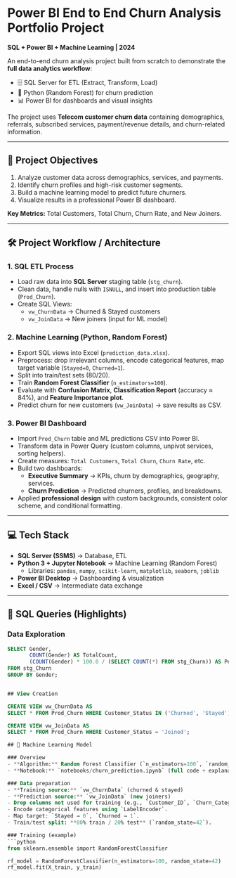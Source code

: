 # Power BI End to End Churn Analysis Portfolio Project  
**SQL + Power BI + Machine Learning | 2024**

An end-to-end churn analysis project built from scratch to demonstrate the **full data analytics workflow**:  
- 🗄️ SQL Server for ETL (Extract, Transform, Load)  
- 🤖 Python (Random Forest) for churn prediction  
- 📊 Power BI for dashboards and visual insights  

The project uses **Telecom customer churn data** containing demographics, referrals, subscribed services, payment/revenue details, and churn-related information.  

---

## 🎯 Project Objectives
1. Analyze customer data across demographics, services, and payments.  
2. Identify churn profiles and high-risk customer segments.  
3. Build a machine learning model to predict future churners.  
4. Visualize results in a professional Power BI dashboard.  

**Key Metrics:** Total Customers, Total Churn, Churn Rate, and New Joiners.  

---

## 🛠️ Project Workflow / Architecture

### 1. SQL ETL Process
- Load raw data into **SQL Server** staging table (`stg_churn`).  
- Clean data, handle nulls with `ISNULL`, and insert into production table (`Prod_Churn`).  
- Create SQL Views:  
  - `vw_ChurnData` → Churned & Stayed customers  
  - `vw_JoinData` → New joiners (input for ML model)  

### 2. Machine Learning (Python, Random Forest)
- Export SQL views into Excel (`prediction_data.xlsx`).  
- Preprocess: drop irrelevant columns, encode categorical features, map target variable (`Stayed=0`, `Churned=1`).  
- Split into train/test sets (80/20).  
- Train **Random Forest Classifier** (`n_estimators=100`).  
- Evaluate with **Confusion Matrix**, **Classification Report** (accuracy ≈ 84%), and **Feature Importance plot**.  
- Predict churn for new customers (`vw_JoinData`) → save results as CSV.  

### 3. Power BI Dashboard
- Import `Prod_Churn` table and ML predictions CSV into Power BI.  
- Transform data in Power Query (custom columns, unpivot services, sorting helpers).  
- Create measures: `Total Customers`, `Total Churn`, `Churn Rate`, etc.  
- Build two dashboards:  
  - **Executive Summary** → KPIs, churn by demographics, geography, services.  
  - **Churn Prediction** → Predicted churners, profiles, and breakdowns.  
- Applied **professional design** with custom backgrounds, consistent color scheme, and conditional formatting.  

---

## 💻 Tech Stack
- **SQL Server (SSMS)** → Database, ETL  
- **Python 3 + Jupyter Notebook** → Machine Learning (Random Forest)  
  - Libraries: `pandas`, `numpy`, `scikit-learn`, `matplotlib`, `seaborn`, `joblib`  
- **Power BI Desktop** → Dashboarding & visualization  
- **Excel / CSV** → Intermediate data exchange  

---

## 📑 SQL Queries (Highlights)

### Data Exploration
```sql
SELECT Gender,
       COUNT(Gender) AS TotalCount,
       (COUNT(Gender) * 100.0 / (SELECT COUNT(*) FROM stg_Churn)) AS Percentage
FROM stg_Churn
GROUP BY Gender;


## View Creation

CREATE VIEW vw_ChurnData AS
SELECT * FROM Prod_Churn WHERE Customer_Status IN ('Churned', 'Stayed');

CREATE VIEW vw_JoinData AS
SELECT * FROM Prod_Churn WHERE Customer_Status = 'Joined';

## 🤖 Machine Learning Model

### Overview
- **Algorithm:** Random Forest Classifier (`n_estimators=100`, `random_state=42`)  
- **Notebook:** `notebooks/churn_prediction.ipynb` (full code + explanations)

### Data preparation
- **Training source:** `vw_ChurnData` (churned & stayed)  
- **Prediction source:** `vw_JoinData` (new joiners)  
- Drop columns not used for training (e.g., `Customer_ID`, `Churn_Category`, `Churn_Reason`).  
- Encode categorical features using `LabelEncoder`.  
- Map target: `Stayed → 0`, `Churned → 1`.  
- Train/test split: **80% train / 20% test** (`random_state=42`).

### Training (example)
```python
from sklearn.ensemble import RandomForestClassifier

rf_model = RandomForestClassifier(n_estimators=100, random_state=42)
rf_model.fit(X_train, y_train)
